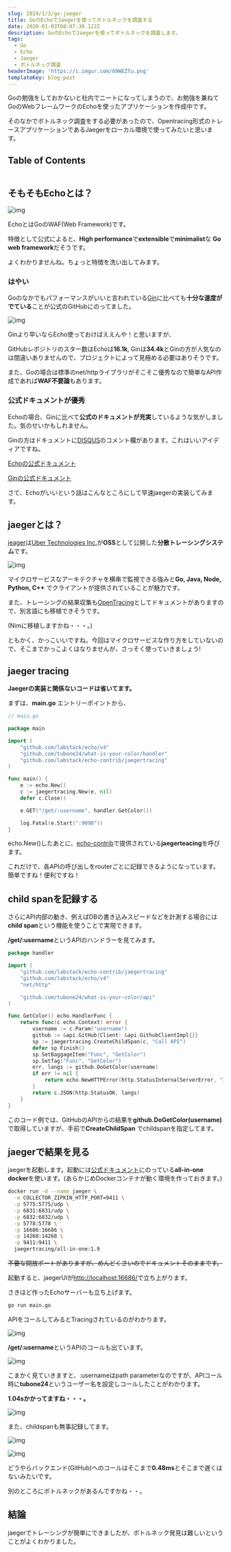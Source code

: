 ```yaml
---
slug: 2019/1/3/go-jaeger
title: GoのEchoでJaegerを使ってボトルネックを調査する
date: 2020-01-03T08:07:30.122Z
description: GoのEchoでJaegerを使ってボトルネックを調査します。
tags:
  - Go
  - Echo
  - Jaeger
  - ボトルネック調査
headerImage: 'https://i.imgur.com/69WEZfu.png'
templateKey: blog-post
---
```

Goの勉強をしておかないと社内でニートになってしまうので、お勉強を兼ねてGoのWebフレームワークのEchoを使ったアプリケーションを作成中です。

そのなかでボトルネック調査をする必要があったので、Opentracing形式のトレースアプリケーションであるJaegerをローカル環境で使ってみたいと思います。

## Table of Contents

```toc

```

## そもそもEchoとは？

![img](https://i.imgur.com/3ZjGzeX.png)

EchoとはGoのWAF(Web Framework)です。

特徴として公式によると、**High performance**で**extensible**で**minimalist**な **Go web framework**だそうです。

よくわかりませんね。ちょっと特徴を洗い出してみます。

### はやい

Goのなかでもパフォーマンスがいいと言われている[Gin](https://gin-gonic.com/)に比べても**十分な速度がでている**ことが公式のGitHubにのってました。

![img](https://camo.githubusercontent.com/d8800e2ee37115207efc1f3e937a28fb49d90e22/68747470733a2f2f692e696d6775722e636f6d2f49333256644d4a2e706e67)

Ginより早いならEcho使っておけばええんや！と思いますが、

GitHubレポジトリのスター数はEchoは**16.1k**, Ginは**34.4k**とGinの方が人気なのは間違いありませんので、プロジェクトによって見極める必要はありそうです。

また、Goの場合は標準のnet/httpライブラリがそこそこ優秀なので簡単なAPI作成であれば**WAF不要論**もあります。

### 公式ドキュメントが優秀

Echoの場合、Ginに比べて**公式のドキュメントが充実**しているような気がしました。気のせいかもしれません。

Ginの方はドキュメントに[DISQUS](https://disqus.com/)のコメント欄があります。これはいいアイディアですね。

[Echoの公式ドキュメント](https://echo.labstack.com/guide)

[Ginの公式ドキュメント](https://gin-gonic.com/docs/)

さて、Echoがいいという話はこんなところにして早速jaegerの実装してみます。

## jaegerとは？

[jeager](https://www.jaegertracing.io/docs/1.16/)は[Uber Technologies Inc.](https://uber.github.io/#/)が**OSS**として公開した**分散トレーシングシステム**です。

![img](https://i.imgur.com/69WEZfu.png)

マイクロサービスなアーキテクチャを横串で監視できる強みと**Go, Java, Node, Python, C++** でクライアントが提供されていることが魅力です。

また、トレーシングの結果収集も[OpenTracing](https://opentracing.io/)としてドキュメントがありますので、別言語にも移植できそうです。

(Nimに移植しますかね・・・。)

ともかく、かっこいいですね。今回はマイクロサービスな作り方をしていないので、そこまでかっこよくはなりませんが、さっそく使っていきましょう!

## jaeger tracing

**Jaegerの実装と関係ないコードは省いてます。**

まずは、**main.go** エントリーポイントから、

```go
// main.go

package main

import (
	"github.com/labstack/echo/v4"
	"github.com/tubone24/what-is-your-color/handler"
	"github.com/labstack/echo-contrib/jaegertracing"
)

func main() {
	e := echo.New()
	c := jaegertracing.New(e, nil)
	defer c.Close()

	e.GET("/get/:username", handler.GetColor())

	log.Fatal(e.Start(":9090"))
}
```

echo.New()したあとに、[echo-contrib](https://github.com/labstack/echo-contrib)で提供されている**jaegerteacing**を呼びます。

これだけで、各APIの呼び出しをrouterごとに記録できるようになっています。
簡単ですね！便利ですね！

## child spanを記録する

さらにAPI内部の動き、例えばDBの書き込みスピードなどを計測する場合には**child span**という機能を使うことで実現できます。

**/get/:username**というAPIのハンドラーを見てみます。

```go
package handler

import (
	"github.com/labstack/echo-contrib/jaegertracing"
	"github.com/labstack/echo/v4"
	"net/http"

	"github.com/tubone24/what-is-your-color/api"
)

func GetColor() echo.HandlerFunc {
	return func(c echo.Context) error {
		username := c.Param("username")
		github := &api.GitHub{Client: &api.GithubClientImpl{}}
		sp := jaegertracing.CreateChildSpan(c, "Call API")
		defer sp.Finish()
		sp.SetBaggageItem("Func", "GetColor")
		sp.SetTag("Func", "GetColor")
		err, langs := github.DoGetColor(username)
		if err != nil {
			return echo.NewHTTPError(http.StatusInternalServerError, "Internal Error")
		}
		return c.JSON(http.StatusOK, langs)
	}
}
```

このコード例では、GitHubのAPIからの結果を**github.DoGetColor(username)** で取得していますが、手前で**CreateChildSpan** でchildspanを指定してます。

## jaegerで結果を見る

jaegerを起動します。起動には[公式ドキュメント](https://www.jaegertracing.io/docs/1.9/getting-started/#all-in-one)にのっている**all-in-one docker**を使います。(あらかじめDockerコンテナが動く環境を作っておきます。)

```bash
docker run -d --name jaeger \
  -e COLLECTOR_ZIPKIN_HTTP_PORT=9411 \
  -p 5775:5775/udp \
  -p 6831:6831/udp \
  -p 6832:6832/udp \
  -p 5778:5778 \
  -p 16686:16686 \
  -p 14268:14268 \
  -p 9411:9411 \
  jaegertracing/all-in-one:1.9

```

~~不要な開放ポートがありますが、めんどくさいのでドキュメントそのままです。~~

起動すると、jaegerUIが<http://localhost:16686/>で立ち上がります。

さきほど作ったEchoサーバーも立ち上げます。

```bash
go run main.go
```

APIをコールしてみるとTracingされているのがわかります。

![img](https://i.imgur.com/CRKvFq6.png)

**/get/:username**というAPIのコールも出ています。

![img](https://i.imgur.com/1uQdmdX.png)

こまかく見ていきますと、:usernameはpath parameterなのですが、APIコール時に**tubone24**というユーザー名を設定しコールしたことがわかります。

**1.04sかかってますね・・・。**

![img](https://i.imgur.com/c0y81lE.png)

また、childspanも無事記録してます。

![img](https://i.imgur.com/1uQdmdX.png)

![img](https://i.imgur.com/dh3WfC2.png)

どうやらバックエンド(GitHub)へのコールはそこまで**0.48ms**とそこまで遅くはないみたいです。

別のところにボトルネックがあるんですかね・・。

## 結論

jaegerでトレーシングが簡単にできましたが、ボトルネック発見は難しいということがよくわかりました。
